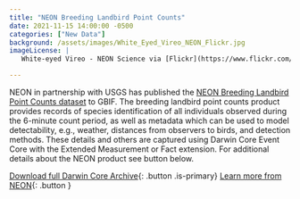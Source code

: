```yaml
---
title: "NEON Breeding Landbird Point Counts" 
date: 2021-11-15 14:00:00 -0500 
categories: ["New Data"] 
background: /assets/images/White_Eyed_Vireo_NEON_Flickr.jpg
imageLicense: | 
   White-eyed Vireo - NEON Science via [Flickr](https://www.flickr.com/photos/neonsciencedata/50561038472/) CC-BY 2.0 

--- 
```


NEON in partnership with USGS has published the [NEON Breeding Landbird Point Counts dataset](https://www.gbif.org/dataset/516eb7c0-3586-4dfc-bc18-c1fc1e765b7f) to GBIF. The breeding landbird point counts product provides records of species identification of all individuals observed during the 6-minute count period, as well as metadata which can be used to model detectability, e.g., weather, distances from observers to birds, and detection methods. These details and others are captured using Darwin Core Event Core with the Extended Measurement or Fact extension. For additional details about the NEON product see button below. 

[Download full Darwin Core Archive](https://bison.usgs.gov/ipt/resource?r=neon-breeding-landbird-abundance-and-diversity){: .button .is-primary}
[Learn more from NEON](https://data.neonscience.org/data-products/DP1.10003.001/RELEASE-2021){: .button }
